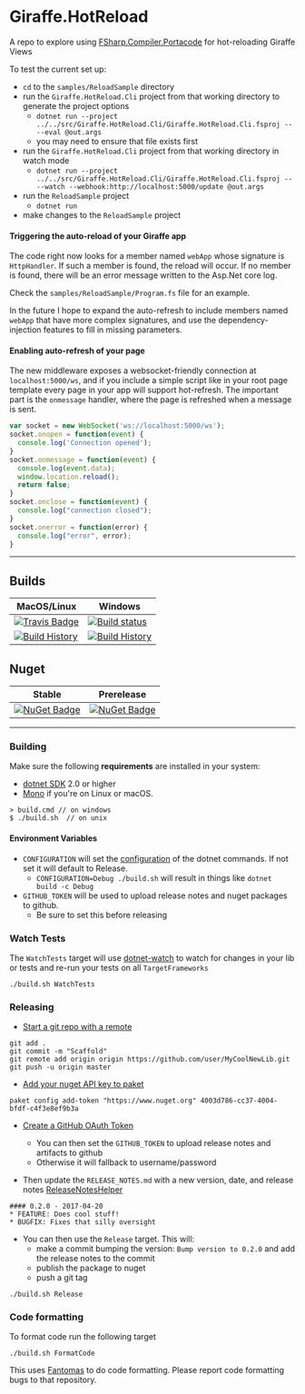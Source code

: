 # Giraffe.HotReload

A repo to explore using [FSharp.Compiler.Portacode](https://github.com/fsprojects/FSharp.Compiler.PortaCode) for hot-reloading Giraffe Views

To test the current set up:

* `cd` to the `samples/ReloadSample` directory
* run the `Giraffe.HotReload.Cli` project from that working directory to generate the project options
  * `dotnet run --project ../../src/Giraffe.HotReload.Cli/Giraffe.HotReload.Cli.fsproj -- --eval @out.args`
  * you may need to ensure that file exists first
* run the `Giraffe.HotReload.Cli` project from that working directory in watch mode
  * `dotnet run --project ../../src/Giraffe.HotReload.Cli/Giraffe.HotReload.Cli.fsproj -- --watch --webhook:http://localhost:5000/update @out.args`
* run the `ReloadSample` project
  * `dotnet run`
* make changes to the `ReloadSample` project

#### Triggering the auto-reload of your Giraffe app

The code right now looks for a member named `webApp` whose signature is `HttpHandler`. If such a member is found, the reload will occur.
If no member is found, there will be an error message written to the Asp.Net core log.

Check the `samples/ReloadSample/Program.fs` file for an example.

In the future I hope to expand the auto-refresh to include members named `webApp` that have more complex signatures, and use the dependency-injection features to fill in missing parameters.

#### Enabling auto-refresh of your page

The new middleware exposes a websocket-friendly connection at `localhost:5000/ws`, and if you include a simple script like in your root page template every page in your app will support hot-refresh.
The important part is the `onmessage` handler, where the page is refreshed when a message is sent.

```js
var socket = new WebSocket('ws://localhost:5000/ws');
socket.onopen = function(event) {
  console.log('Connection opened');
}
socket.onmessage = function(event) {
  console.log(event.data);
  window.location.reload();
  return false;
}
socket.onclose = function(event) {
  console.log("connection closed");
}
socket.onerror = function(error) {
  console.log("error", error);
}
``` 

---

## Builds

MacOS/Linux | Windows
--- | ---
[![Travis Badge](https://travis-ci.org/baronfel/Giraffe.HotReload.svg?branch=master)](https://travis-ci.org/baronfel/Giraffe.HotReload) | [![Build status](https://ci.appveyor.com/api/projects/status/github/baronfel/Giraffe.HotReload?svg=true)](https://ci.appveyor.com/project/baronfel/Giraffe.HotReload)
[![Build History](https://buildstats.info/travisci/chart/baronfel/Giraffe.HotReload)](https://travis-ci.org/baronfel/Giraffe.HotReload/builds) | [![Build History](https://buildstats.info/appveyor/chart/baronfel/Giraffe.HotReload)](https://ci.appveyor.com/project/baronfel/Giraffe.HotReload)  


## Nuget 

Stable | Prerelease
--- | ---
[![NuGet Badge](https://buildstats.info/nuget/Giraffe.HotReload)](https://www.nuget.org/packages/Giraffe.HotReload/) | [![NuGet Badge](https://buildstats.info/nuget/Giraffe.HotReload?includePreReleases=true)](https://www.nuget.org/packages/Giraffe.HotReload/)

---

### Building


Make sure the following **requirements** are installed in your system:

* [dotnet SDK](https://www.microsoft.com/net/download/core) 2.0 or higher
* [Mono](http://www.mono-project.com/) if you're on Linux or macOS.

```
> build.cmd // on windows
$ ./build.sh  // on unix
```

#### Environment Variables

* `CONFIGURATION` will set the [configuration](https://docs.microsoft.com/en-us/dotnet/core/tools/dotnet-build?tabs=netcore2x#options) of the dotnet commands.  If not set it will default to Release.
  * `CONFIGURATION=Debug ./build.sh` will result in things like `dotnet build -c Debug`
* `GITHUB_TOKEN` will be used to upload release notes and nuget packages to github.
  * Be sure to set this before releasing

### Watch Tests

The `WatchTests` target will use [dotnet-watch](https://github.com/aspnet/Docs/blob/master/aspnetcore/tutorials/dotnet-watch.md) to watch for changes in your lib or tests and re-run your tests on all `TargetFrameworks`

```
./build.sh WatchTests
```

### Releasing
* [Start a git repo with a remote](https://help.github.com/articles/adding-an-existing-project-to-github-using-the-command-line/)

```
git add .
git commit -m "Scaffold"
git remote add origin origin https://github.com/user/MyCoolNewLib.git
git push -u origin master
```

* [Add your nuget API key to paket](https://fsprojects.github.io/Paket/paket-config.html#Adding-a-NuGet-API-key)

```
paket config add-token "https://www.nuget.org" 4003d786-cc37-4004-bfdf-c4f3e8ef9b3a
```

* [Create a GitHub OAuth Token](https://help.github.com/articles/creating-a-personal-access-token-for-the-command-line/)
    * You can then set the `GITHUB_TOKEN` to upload release notes and artifacts to github
    * Otherwise it will fallback to username/password


* Then update the `RELEASE_NOTES.md` with a new version, date, and release notes [ReleaseNotesHelper](https://fsharp.github.io/FAKE/apidocs/fake-releasenoteshelper.html)

```
#### 0.2.0 - 2017-04-20
* FEATURE: Does cool stuff!
* BUGFIX: Fixes that silly oversight
```

* You can then use the `Release` target.  This will:
    * make a commit bumping the version:  `Bump version to 0.2.0` and add the release notes to the commit
    * publish the package to nuget
    * push a git tag

```
./build.sh Release
```


### Code formatting

To format code run the following target

```
./build.sh FormatCode
```

This uses [Fantomas](https://github.com/fsprojects/fantomas) to do code formatting.  Please report code formatting bugs to that repository.
